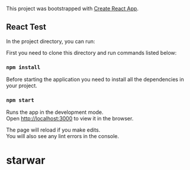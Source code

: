 This project was bootstrapped with [Create React App](https://github.com/facebook/create-react-app).

## React Test

In the project directory, you can run:

First you need to clone this directory and run commands listed below: 

### `npm install`

Before starting the application you need to install all the dependencies in your project.

### `npm start`

Runs the app in the development mode.<br>
Open [http://localhost:3000](http://localhost:3000) to view it in the browser.

The page will reload if you make edits.<br>
You will also see any lint errors in the console.
# starwar

